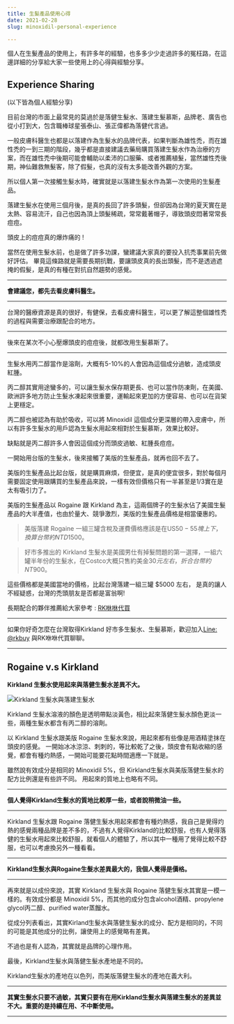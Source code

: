 ```yaml
---
title: 生髮產品使用心得
date: 2021-02-28
slug: minoxidil-personal-experience

---
```

個人在生髮產品的使用上，有許多年的經驗，也多多少少走過許多的冤枉路，在這邊詳細的分享給大家一些使用上的心得與經驗分享。

## Experience Sharing

(以下皆為個人經驗分享)

目前台灣的市面上最常見的莫過於是落健生髮水、落建生髮慕斯，品牌老、廣告也從小打到大，包含職棒球星張泰山、張正偉都為落健代言過。

一般皮膚科醫生也都是以落建作為生髮水的品牌代表，如果判斷為雄性禿，而在雄性禿的一到三期的階段，幾乎都是直接建議去藥局購買落建生髮水作為治療的方案，而在雄性禿中後期可能會輔助以柔沛的口服藥、或者推薦植髮，當然雄性禿後期，神仙難救無髮客，除了假髮，也真的沒有太多能改善外觀的方案。

所以個人第一次接觸生髮水時，確實就是以落建生髮水作為第一次使用的生髮產品。

落建生髮水在使用三個月後，是真的長回了許多頭髮，但卻因為台灣的夏天實在是太熱、容易流汗，自己也因為頂上頭髮稀疏，常常戴著帽子，導致頭皮悶著常常長痘痘。

頭皮上的痘痘真的爆炸痛的 !

當然在使用生髮水前，也是做了許多功課，蠻建議大家真的要投入抗禿事業前先做好評估。 畢竟這條路就是需要長期抗戰，要讓頭皮真的長出頭髮，而不是透過遮掩的假髮，是真的有種在對抗自然趨勢的感覺。

***

**會建議您，都先去看皮膚科醫生。**

***

台灣的醫療資源是真的很好，有健保，去看皮膚科醫生，可以更了解這整個雄性禿的過程與需要治療跟配合的地方。

***

後來在某次不小心壓爆頭皮的痘痘後，就都改用生髮慕斯了。

***

生髮水用丙二醇當作是溶劑，大概有5-10%的人會因為這個成分過敏，造成頭皮紅腫。

丙二醇其實用途蠻多的，可以讓生髮水保存期更長、也可以當作防凍劑，在美國、歐洲許多地方防止生髮水凍起來很重要，運輸起來更加的方便容易、也可以在貨架上更穩定。

丙二醇也被認為有助於吸收，可以將 Minoxidil 這個成分更深層的帶入皮膚中，所以有許多生髮水的用戶認為生髮水用起來相對於生髮慕斯，效果比較好。

缺點就是丙二醇許多人會因這個成分而頭皮過敏、紅腫長痘痘。

一開始用台版的生髮水，後來接觸了美版的生髮產品，就再也回不去了。

美版的生髮產品比起台版，就是購買麻煩，但便宜，是真的便宜很多，對於每個月需要固定使用跟購買的生髮產品來說，一樣有效但價格只有一半甚至是1/3實在是太有吸引力了。

美版的生髮產品以 Rogaine 跟 Kirkland 為主，這兩個牌子的生髮水佔了美國生髮產品的大半產值，也由於量大、競爭激烈，美版的生髮產品價格是相當優惠的。

> 美版落建 Rogaine 一組三罐含稅及運費價格應該是在US$50-55塊上下，換算台幣約NTD$1500。

> 好市多推出的 Kirkland 生髮水是美國男仕有掉髮問題的第一選擇，一組六罐半年份的生髮水，在Costco大概只售約美金$30元左右， 折合台幣約NT$900。

這些價格都是美國當地的價格，比起台灣落建一組三罐 $5000 左右， 是真的讓人不經疑惑，台灣的禿頭朋友是否都是富翁啊!

長期配合的夥伴推薦給大家參考 : [RK咻咻代買 ](https://rrkk.com.tw/ "RK咻咻代買")

***

如果你好奇怎麼在台灣取得Kirkland 好市多生髮水、生髮慕斯，歡迎加入[Line: @rkbuy](https://line.me/R/ti/p/%40wyi6368t "RK咻咻代買Line") 與RK咻咻代買聊聊。

***

## Rogaine v.s Kirkland

**Kirkland 生髮水使用起來與落健生髮水差異不大。**

![](/kirkland-minoxidil-vs-rogaine.jpg "Kirkland 生髮水與落建生髮水")

Kirkland 生髮水溶液的顏色是透明帶點淡黃色，相比起來落健生髮水顏色更淡一些，兩種生髮水都含有丙二醇的溶劑。

以 Kirkland 生髮水跟美版 Rogaine 生髮水來說，用起來都有些像是用酒精塗抹在頭皮的感覺。 一開始冰冰涼涼、刺刺的，等比較乾了之後，頭皮會有點收縮的感覺，都會有種灼熱感，一開始可能要花點時間適應一下就是。

雖然說有效成分是相同的 Minoxidil 5%，但 Kirkland生髮水與美版落健生髮水的配方比例還是有些許不同。 用起來的質地上也略有不同。

***

**個人覺得Kirkland生髮水的質地比較厚一些，或者說稍微油一些。**

***

Kirkland 生髮水跟 Rogaine 落健生髮水用起來都會有種灼熱感，我自己是覺得灼熱的感覺兩種品牌是差不多的，不過有人覺得Kirkland的比較舒服，也有人覺得落健的生髮水用起來比較舒服，就看個人的體驗了，所以其中一種用了覺得比較不舒服，也可以考慮換另外一種看看。

***

**Kirkland生髮水與Rogaine生髮水差異最大的，我個人覺得是價格。**

***

再來就是以成份來說，其實 Kirkland 生髮水與 Rogaine 落健生髮水其實是一模一樣的。有效成分都是 Minoxidil 5%，而其他的成分包含alcohol酒精、propylene glycol丙二醇、purified water蒸餾水。

從成分列表看出，其實Kirland生髮水與落健生髮水的成分、配方是相同的，不同的可能是其他成分的比例，讓使用上的感覺略有差異。

不過也是有人認為，其實就是品牌的心理作用。

最後，Kirkland生髮水與落健生髮水產地是不同的。

Kirkland生髮水的產地在以色列，而美版落健生髮水的產地在義大利。

***

**其實生髮水只要不過敏，其實只要有在用Kirkland生髮水與落建生髮水的差異並不大。重要的是持續在用、不中斷使用。**

***